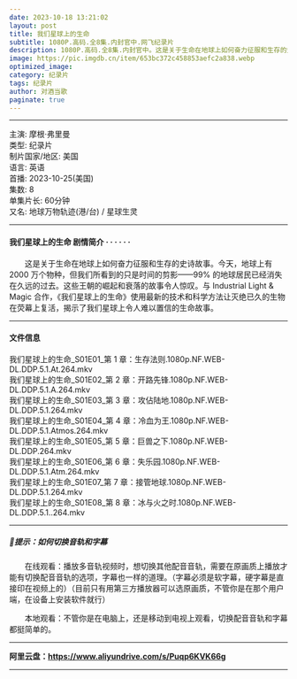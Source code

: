 ```yaml
---
date: 2023-10-18 13:21:02
layout: post
title: 我们星球上的生命
subtitle: 1080P.高码.全8集.内封官中.网飞纪录片
description: 1080P.高码.全8集.内封官中。这是关于生命在地球上如何奋力征服和生存的史诗故事。今天，地球上有 2000 万个物种，但我们所看到的只是时间的剪影——99% 的地球居民已经消失在久远的过去。这些王朝的崛起和衰落的故事令人惊叹...
image: https://pic.imgdb.cn/item/653bc372c458853aefc2a838.webp
optimized_image: 
category: 纪录片
tags: 纪录片
author: 对酒当歌
paginate: true
---
```


---

主演: 摩根·弗里曼  
类型: 纪录片  
制片国家/地区: 美国  
语言: 英语  
首播: 2023-10-25(美国)  
集数: 8  
单集片长: 60分钟  
又名: 地球万物轨迹(港/台) / 星球生灵  

---

#### 我们星球上的生命 剧情简介 · · · · · ·

　　这是关于生命在地球上如何奋力征服和生存的史诗故事。今天，地球上有 2000 万个物种，但我们所看到的只是时间的剪影——99% 的地球居民已经消失在久远的过去。这些王朝的崛起和衰落的故事令人惊叹。与 Industrial Light & Magic 合作，《我们星球上的生命》使用最新的技术和科学方法让灭绝已久的生物在荧幕上复活，揭示了我们星球上令人难以置信的生命故事。

---

#### 文件信息

我们星球上的生命_S01E01_第 1 章：生存法则.1080p.NF.WEB-DL.DDP.5.1.At.264.mkv  
我们星球上的生命_S01E02_第 2 章：开路先锋.1080p.NF.WEB-DL.DDP.5.1.A.264.mkv  
我们星球上的生命_S01E03_第 3 章：攻佔陆地.1080p.NF.WEB-DL.DDP.5.1.264.mkv  
我们星球上的生命_S01E04_第 4 章：冷血为王.1080p.NF.WEB-DL.DDP.5.1.Atmos.264.mkv  
我们星球上的生命_S01E05_第 5 章：巨兽之下.1080p.NF.WEB-DL.DDP.264.mkv  
我们星球上的生命_S01E06_第 6 章：失乐园.1080p.NF.WEB-DL.DDP.5.1.Atm.264.mkv  
我们星球上的生命_S01E07_第 7 章：接管地球.1080p.NF.WEB-DL.DDP.5.1.264.mkv  
我们星球上的生命_S01E08_第 8 章：冰与火之时.1080p.NF.WEB-DL.DDP.5.1..264.mkv  

---

##### 🔔提示：如何切换音轨和字幕

　　在线观看：播放多音轨视频时，想切换其他配音音轨，需要在原画质上播放才能有切换配音音轨的选项，字幕也一样的道理。（字幕必须是软字幕，硬字幕是直接印在视频上的）（目前只有用第三方播放器可以选原画质，不管你是在那个用户端，在设备上安装软件就行）

　　本地观看：不管你是在电脑上，还是移动到电视上观看，切换配音音轨和字幕都挺简单的。

---

**阿里云盘：<https://www.aliyundrive.com/s/Puqp6KVK66g>**

---
